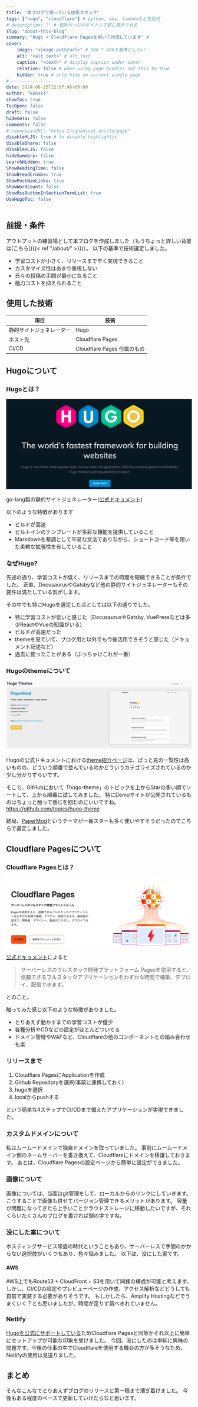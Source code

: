 ```yaml
---
title: '本ブログで使っている技術スタック'
tags: ["hugo", "cloudflare"] # python, aws, lambdaなどを記述
# description: "" # 個別ページのタイトル下部に表示される
slug: "about-this-blog"
summary: "Hugo + Cloudflare Pagesを用いて作成しています" # 
cover:
    image: "<image path/url>" # 300 * 180を基準にしたい
    alt: "<alt text>" # alt text
    caption: "<text>" # display caption under cover
    relative: false # when using page bundles set this to true
    hidden: true # only hide on current single page
# ----------------
date: 2024-06-15T22:07:46+09:00
author: "kohski"
showToc: true
TocOpen: false
draft: false
hidemeta: false
comments: false
# canonicalURL: "https://canonical.url/to/page"
disableHLJS: true # to disable highlightjs
disableShare: false
disableHLJS: false
hideSummary: false
searchHidden: true
ShowReadingTime: false
ShowBreadCrumbs: true
ShowPostNavLinks: true
ShowWordCount: false
ShowRssButtonInSectionTermList: true
UseHugoToc: false
---
```


## 前提・条件

アウトプットの練習場として本ブログを作成しました（もうちょっと詳しい背景は[こちら]({{< ref "/about/" >}})）。
以下の基準で技術選定しました。


- 学習コストが小さく、リリースまで早く実現できること
- カスタマイズ性はあまり重視しない
- 日々の投稿の手間が最小になること
- 極力コストを抑えられること

## 使用した技術

| 項目 | 技術 |
| --- | --- |
|静的サイトジェネレーター| Hugo |
|ホスト先| Cloudflare Pages |
|CI/CD| Cloudflare Pages 付属のもの |

## Hugoについて

### Hugoとは？

![alt text](hugo.png)

go-lang製の静的サイトジェネレーター([公式ドキュメント](https://gohugo.io/))

以下のような特徴があります

- ビルドが高速
- ビルトインのテンプレートが多彩な機能を提供していること
- Markdownを基調として平易な文法でありながら、ショートコード等を用いた柔軟な拡張性を有していること

### なぜHugo?

先述の通り、学習コストが低く、リリースまでの時間を短縮できることが条件でした。
正直、DocusaurusやGatsbyなど他の静的サイトジェネレーターもその要件は満たしている気がします。

その中でも特にHugoを選定した点としては以下の通りでした。

- 特に学習コストが低いと感じた（DocusaurusやGatsby, VuePressなどは多少ReactやVueの知識がいる）
- ビルドが高速だった
- themeを見ていて、ブログ用と以外でも今後活用できそうと感じた（ドキュメント記述など）
- 過去に使ったことがある（ぶっちゃけこれが一番）


### Hugoのthemeについて


![peper mod capture](papermod.png)


Hugoの公式ドキュメントにおける[theme紹介ページ](https://themes.gohugo.io/)は、ぱっと見の一覧性は高いものの、どういう順番で並んでいるのかどういうカテゴライズされているのか少し分かりずらいです。

そこで、GitHubにおいて「hugo-theme」のトピックを上からStarの多い順でソートして、上から順番に試してみました。
特にDemoサイトが公開されているものはちょっと触って感じを掴むのにいいですね。
https://github.com/topics/hugo-theme

結局、[PaperMod](https://github.com/adityatelange/hugo-PaperMod)というテーマが一番スターも多く使いやすそうだったのでこちらで選定しました。


## Cloudflare Pagesについて

### Cloudflare Pagesとは？

![alt text](pages.png)

[公式ドキュメント](https://www.cloudflare.com/ja-jp/developer-platform/pages/)によると

> サーバーレスのフルスタック開発プラットフォーム
Pagesを使用すると、信頼できるフルスタックアプリケーションをわずかな時間で構築、デプロイ、配信できます。

とのこと。

触ってみた感じ以下のような特徴がありました。

- とりあえず動かすまでの学習コストが僅少
- 各種分析やCDなどの設定がほとんどついてる
- ドメイン管理やWAFなど、Cloudflareの他のコンポーネントとの組み合わせも楽

### リリースまで

1. Cloudflare PagesにApplicationを作成
2. Github Repositoryを選択(事前に連携しておく)
3. hugoを選択
4. localからpushする

という簡単な4ステップでCI/CDまで備えたアプリケーションが実現できました。

### カスタムドメインについて

私はムームードメインで独自ドメインを取っていました。
事前にムームードメイン側のネームサーバーを書き換えて、Cloudflareにドメインを移譲しておきます。
あとは、Cloudflare Pagesの設定ページから簡単に設定ができました。

### 画像について

画像については、当面はgit管理をして、ローカルからのリンクにしていきます。
こうすることで画像も併せてバージョン管理できるメリットがあります。
容量が問題になってきたら上手いことクラウドストレージに移動したいですが、それくらいたくさんのブログを書ければ御の字ですね。

### 没にした案について

ホスティングサービス隆盛の時代ということもあり、サーバーレスで手間のかからない選択肢がいくつもあり、色々悩みました。
以下は、没にした案です。

#### AWS

AWS上でもRoute53 + CloudFront + S3を用いて同様の構成が可能と考えます。
しかし、CI/CDの設定やプレビューページの作成、アクセス解析などどうしても自前で実装する必要がありそうです。
もしかしたら、Amplify Hostingなどでうまくいく？とも思いましたが、時間が足りず調べきれていません。

### Netlify

[Hugoを公式にサポートしている](https://docs.netlify.com/frameworks/hugo/)ためCloudflare Pagesと同等かそれ以上に簡単にセットアップが可能な印象を受けました。
今回、没にしたのは単純に興味の問題です。今後の仕事の中でCloudflareを使用する機会の方が多そうなため、Netlifyの使用は見送りました。

## まとめ

そんなこんなでとりあえずブログのリリースと第一稿まで漕ぎ着けました。
今後もある程度のペースで更新していけたらなと思います。